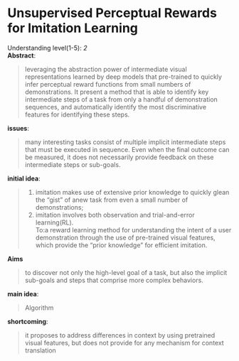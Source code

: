 Unsupervised Perceptual Rewards for Imitation Learning
===
Understanding level(1-5): *2*  
**Abstract**:   
>leveraging the abstraction power of intermediate visual representations learned by deep models that pre-trained to quickly infer perceptual reward functions from small numbers of demonstrations. It present a method that is able to identify key intermediate steps of a task from
only a handful of demonstration sequences, and automatically identify the most discriminative features for identifying these steps.  
  
   **issues**:  
>many interesting tasks consist of multiple implicit intermediate steps that must be executed in sequence. Even when the final outcome can be measured, it does not necessarily provide feedback on these intermediate steps or sub-goals.  
  
   **initial idea**:
>1. imitation makes use of extensive prior knowledge to quickly glean the “gist” of anew task from even a small number of demonstrations;  
>2. imitation involves both observation and trial-and-error learning(RL).  
>To:a reward learning method for understanding the intent of a user demonstration through the use of pre-trained visual features, which provide the “prior knowledge” for efficient imitation.
  
  **Aims**  
>to discover not only the high-level goal of a task, but also the implicit sub-goals and steps that comprise more complex behaviors.
  
   **main idea**:  
>Algorithm
  
   **shortcoming**:  
>it proposes to address differences in context by using pretrained visual features, but does not provide for
any mechanism for context translation
